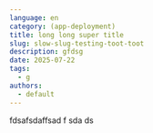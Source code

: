 ```yaml
---
language: en
category: (app-deployment)
title: long long super title
slug: slow-slug-testing-toot-toot
description: gfdsg
date: 2025-07-22
tags:
  - g
authors:
  - default
---
```

fdsafsdaffsad f sda ds
